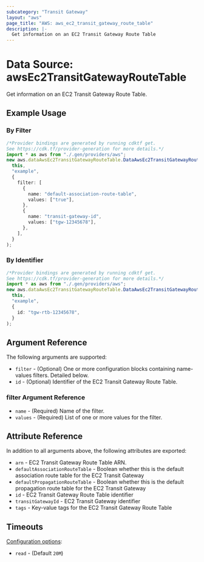 ```yaml
---
subcategory: "Transit Gateway"
layout: "aws"
page_title: "AWS: aws_ec2_transit_gateway_route_table"
description: |-
  Get information on an EC2 Transit Gateway Route Table
---
```


# Data Source: awsEc2TransitGatewayRouteTable

Get information on an EC2 Transit Gateway Route Table.

## Example Usage

### By Filter

```typescript
/*Provider bindings are generated by running cdktf get.
See https://cdk.tf/provider-generation for more details.*/
import * as aws from "./.gen/providers/aws";
new aws.dataAwsEc2TransitGatewayRouteTable.DataAwsEc2TransitGatewayRouteTable(
  this,
  "example",
  {
    filter: [
      {
        name: "default-association-route-table",
        values: ["true"],
      },
      {
        name: "transit-gateway-id",
        values: ["tgw-12345678"],
      },
    ],
  }
);

```

### By Identifier

```typescript
/*Provider bindings are generated by running cdktf get.
See https://cdk.tf/provider-generation for more details.*/
import * as aws from "./.gen/providers/aws";
new aws.dataAwsEc2TransitGatewayRouteTable.DataAwsEc2TransitGatewayRouteTable(
  this,
  "example",
  {
    id: "tgw-rtb-12345678",
  }
);

```

## Argument Reference

The following arguments are supported:

* `filter` - (Optional) One or more configuration blocks containing name-values filters. Detailed below.
* `id` - (Optional) Identifier of the EC2 Transit Gateway Route Table.

### filter Argument Reference

* `name` - (Required) Name of the filter.
* `values` - (Required) List of one or more values for the filter.

## Attribute Reference

In addition to all arguments above, the following attributes are exported:

* `arn` - EC2 Transit Gateway Route Table ARN.
* `defaultAssociationRouteTable` - Boolean whether this is the default association route table for the EC2 Transit Gateway
* `defaultPropagationRouteTable` - Boolean whether this is the default propagation route table for the EC2 Transit Gateway
* `id` - EC2 Transit Gateway Route Table identifier
* `transitGatewayId` - EC2 Transit Gateway identifier
* `tags` - Key-value tags for the EC2 Transit Gateway Route Table

## Timeouts

[Configuration options](https://developer.hashicorp.com/terraform/language/resources/syntax#operation-timeouts):

* `read` - (Default `20M`)
